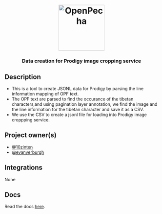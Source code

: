 
<h1 align="center">
  <br>
  <a href="https://openpecha.org"><img src="https://avatars.githubusercontent.com/u/82142807?s=400&u=19e108a15566f3a1449bafb03b8dd706a72aebcd&v=4" alt="OpenPecha" width="150"></a>
  <br>
</h1>

<!-- Replace with 1-sentence description about what this tool is or does.-->

<h3 align="center">Data creation for Prodigy image cropping service</h3>

## Description

- This is a tool to create JSONL data for Prodigy by parsing the line information mapping of OPF text.
- The OPF text are parsed to find the occurance of the tibetan characters,and using pagination layer annotation,
we find the image and the line information for the tibetan character and save it as a CSV.
- We use the CSV to create a jsonl file for loading into Prodigy image croppping service.

## Project owner(s)

<!-- Link to the repo owners' github profiles -->

- [@10zinten](https://github.com/10zinten)
- [@evanyerburgh](https://github.com/evanyerburgh)

## Integrations

<!-- Add any intregrations here or delete `- []()` and write None-->

None
## Docs

<!-- Update the link to the docs -->

Read the docs [here](https://wiki.openpecha.org/#/dev/coding-guidelines).
